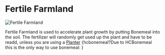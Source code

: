 # Fertile Farmland

![Fertile Farmland](block:betterwithmods:fertile_farmland)

Fertile Farmland is used to accelerate plant growth by putting Bonemeal into the soil.
The fertilizer will randomly get used up the plant and have to be readd, unless you are using a [Planter](planter.md)
{hcbonemeal?Due to HCBonemeal this is the only way to use bonemeal:     }



